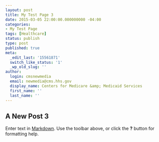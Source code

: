```yaml
---
layout: post
title: My Test Page 3
date: 2015-03-05 22:00:00.000000000 -04:00
categories:
- My Test Page
tags: [Healthcare]
status: publish
type: post
published: true
meta:
  _edit_last: '15561871'
  switch_like_status: '1'
  _wp_old_slug: ''
author:
  login: cmsnewmedia
  email: newmedia@cms.hhs.gov
  display_name: Centers for Medicare &amp; Medicaid Services
  first_name: ''
  last_name: ''
---
```



## A New Post 3

Enter text in [Markdown](http://daringfireball.net/projects/markdown/). Use the toolbar above, or click the **?** button for formatting help.
